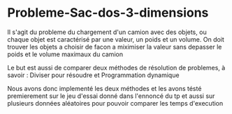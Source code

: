 # Probleme-Sac-dos-3-dimensions

Il s'agit du probleme du chargement d'un camion avec des objets, ou chaque objet est caractérisé par une valeur, un poids et un volume. On doit trouver les objets a choisir de facon a miximiser la valeur sans depasser le poids et le volume maximaux du camion

Le but est aussi de comparer deux méthodes de résolution de problemes, à savoir : Diviser pour résoudre et Programmation dynamique

Nous avons donc implementé les deux méthodes et les avons tésté premierement sur le jeu d'essai donné dans l'ennoncé du tp et aussi sur plusieurs données aléatoires pour pouvoir comparer les temps d'execution
